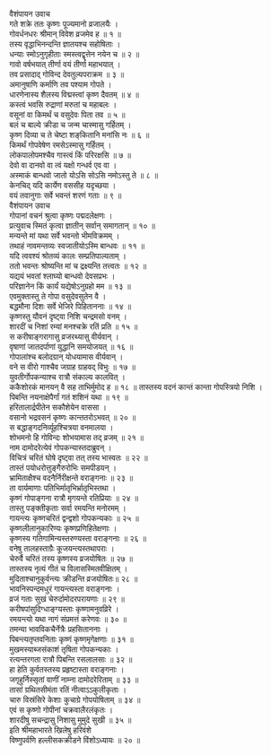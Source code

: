 वैशंपायन उवाच  
गते शक्रे ततः कृष्णः पूज्यमानो व्रजालयैः ।  
गोवर्धनधरः श्रीमान् विवेश व्रजमेव ह ॥ १ ॥  
तस्य वृद्धाभिनन्दन्ति ज्ञातयश्च सहोषिताः ।  
धन्याः स्मोऽनुगृहीताः स्मस्त्वद्वृत्तेन नयेन च ॥ २ ॥  
गावो वर्षभयात् तीर्णा वयं तीर्णा महाभयात् ।  
तव प्रसादाद्‌ गोविन्द देवतुल्यपराक्रम ॥ ३ ॥  
अमानुषाणि कर्माणि तव पश्याम गोपते ।  
धारणेनास्य शैलस्य विद्मस्त्वां कृष्ण दैवतम् ॥ ४ ॥  
कस्त्वं भवसि रुद्राणां मरुतां च महाबलः ।  
वसूनां वा किमर्थं च वसुदेवः पिता तव ॥ ५ ॥  
बलं च बाल्ये क्रीडा च जन्म चास्मासु गर्हितम् ।  
कृष्ण दिव्या च ते चेष्टा शङ्‌‌कितानि मनांसि नः ॥ ६ ॥  
किमर्थं गोपवेषेण रमसेऽस्मासु गर्हितम् ।  
लोकपालोपमश्चैव गास्त्वं किं परिरक्षसि ॥ ७ ॥  
देवो वा दानवो वा त्वं यक्षो गन्धर्व एव वा ।  
अस्माकं बान्धवो जातो योऽसि सोऽसि नमोऽस्तु ते ॥ ८ ॥  
केनचिद् यदि कार्येण वससीह यदृच्छया ।  
वयं तवानुगाः सर्वे भवन्तं शरणं गताः ॥ ९ ॥  
वैशंपायन उवाच  
गोपानां वचनं श्रुत्वा कृष्णः पद्मदलेक्षणः ।  
प्रत्युवाच स्मितं कृत्वा ज्ञातीन् सर्वान् समागतान् ॥ १० ॥  
मन्यन्ते मां यथा सर्वे भवन्तो भीमविक्रमम् ।  
तथाहं नावमन्तव्यः स्वजातीयोऽस्मि बान्धवः ॥ ११ ॥  
यदि त्ववश्यं श्रोतव्यं कालः सम्प्रतिपाल्यताम् ।  
ततो भवन्तः श्रोष्यन्ति मां च द्रक्ष्यन्ति तत्त्वतः ॥ १२ ॥  
यद्ययं भवतां श्लाघ्यो बान्धवो देवसप्रभः ।  
परिज्ञानेन किं कार्यं यद्येषोऽनुग्रहो मम ॥ १३ ॥  
एवमुक्तास्तु ते गोपा वसुदेवसुतेन वै ।  
बद्धमौना दिशः सर्वे भेजिरे पिहिताननाः ॥ १४ ॥  
कृष्णस्तु यौवनं दृष्ट्वा निशि चन्द्रमसो वनम् ।  
शारदीं च निशां रम्यां मनश्चक्रे रतिं प्रति ॥ १५ ॥  
स करीषाङ्‌‌गरागासु व्रजरथ्यासु वीर्यवान् ।  
वृषाणां जातदर्पाणां युद्धानि समयोजयत् ॥ १६ ॥  
गोपालांश्च बलोदग्रान् योधयामास वीर्यवान् ।  
वने स वीरो गाश्चैव जग्राह ग्राहवद् विभुः ॥ १७ ॥  
युवतीर्गोपकन्याश्च रात्रौ संकाल्य कालवित् ।  
ककैशोरकं मानयन् वै सह ताभिर्मुमोद ह ॥ १८ ॥
तास्तस्य वदनं कान्तं कान्ता गोपस्त्रियो निशि ।  
पिबन्ति नयनाक्षेपैर्गां गतं शशिनं यथा ॥ १९ ॥  
हरितालार्द्रपीतेन सकौशेयेन वाससा ।  
वसानो भद्रवसनं कृष्णः कान्ततरोऽभवत् ॥ २० ॥  
स बद्धाङ्‌‌गदनिर्व्यूहश्चित्रया वनमालया ।  
शोभमनो हि गोविन्दः शोभयामास तद् व्रजम् ॥ २१ ॥  
नाम दामोदरेत्येवं गोपकन्यास्तदाब्रुवन् ।  
विचित्रं चरितं घोषे दृष्ट्वा तत् तस्य भास्वतः ॥ २२ ॥  
तास्तं पयोधरोत्तुङ्‌‌गैरुरोभिः समपीडयन् ।  
भ्रामिताक्षैश्च वदनैर्निरीक्षन्ते वराङ्‌‌गनाः ॥ २३ ॥  
ता वार्यमाणाः पतिभिर्मातृभिर्भ्रातृभिस्तथा ।  
कृष्णं गोपाङ्‌‌गना रात्रौ मृगयन्ते रतिप्रियाः ॥ २४ ॥  
तास्तु पङ्‌‌क्तीकृताः सर्वा रमयन्ति मनोरमम् ।  
गायन्त्यः कृष्णचरितं द्वन्द्वशो गोपकन्यकाः ॥ २५ ॥  
कृष्णलीलानुकारिण्यः कृष्णप्रणिहितेक्षणाः ।  
कृष्णस्य गतिगामिन्यस्तरुण्यस्ता वराङ्‌‌गनाः ॥ २६ ॥  
वनेषु तालहस्ताग्रैः कूजयन्त्यस्तथापराः ।  
चेरुर्वै चरितं तस्य कृष्णस्य व्रजयोषितः ॥ २७ ॥  
तास्तस्य नृत्यं गीतं च विलासस्मितवीक्षितम् ।  
मुदिताश्चानुकुर्वन्त्यः क्रीडन्ति व्रजयोषितः॥ २८ ॥  
भावनिस्पन्दमधुरं गायन्त्यस्ता वराङ्‌‌गनाः ।  
व्रजं गताः सुखं चेरुर्दामोदरपरायणाः ॥ २९ ॥  
करीषपांसुदिग्धाङ्‌‌ग्यस्ताः कृष्णामनुवव्रिरे ।  
रमयन्त्यो यथा नागं संप्रमत्तं करेणवः ॥ ३० ॥  
तमन्या भावविकचैर्नेत्रैः प्रहसिताननाः ।  
पिबन्त्यतृप्तवनिताः कृष्णं कृष्णमृगेक्षणाः ॥ ३१ ॥  
मुखमस्याब्जसंकाशं तृषिता गोपकन्यकाः ।  
रत्यन्तरगता रात्रौ पिबन्ति रसलालसाः ॥ ३२ ॥  
हा हेति कुर्वतस्तस्य प्रहृष्टास्ता वराङ्‌‌गनाः ।  
जगृहुर्निस्सृतां वाणीं नाम्ना दामोदरेरिताम् ॥ ३३ ॥  
तासां ग्रथितसीमंता रतिं नीत्वाऽऽकुलीकृताः ।  
चारु विस्रंसिरे केशाः कुचाग्रे गोपयोषिताम् ॥ ३४ ॥  
एवं स कृष्णो गोपीनां चक्रवालैरलंकृतः ।  
शारदीषु सचन्द्रासु निशासु मुमुदे सुखी ॥ ३५ ॥  
इति श्रीमहाभारते खिलेषु हरिवंशे  
विष्णुपर्वणि हल्लीसकक्रीडने विंशोऽध्यायः ॥ २० ॥
